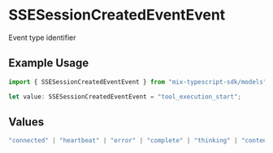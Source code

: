 # SSESessionCreatedEventEvent

Event type identifier

## Example Usage

```typescript
import { SSESessionCreatedEventEvent } from "mix-typescript-sdk/models";

let value: SSESessionCreatedEventEvent = "tool_execution_start";
```

## Values

```typescript
"connected" | "heartbeat" | "error" | "complete" | "thinking" | "content" | "tool" | "tool_parameter_delta" | "tool_execution_start" | "tool_execution_complete" | "permission" | "session_created" | "session_deleted"
```